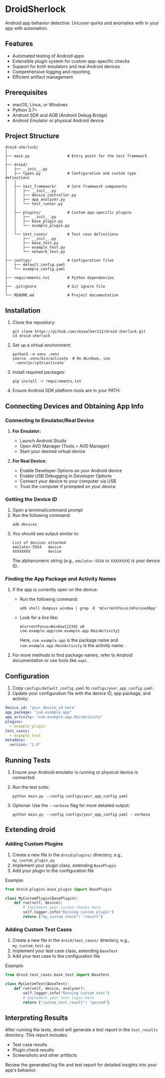 # DroidSherlock

Android app behavior detective. Uncover quirks and anomalies with in your app with automation.

## Features

- Automated testing of Android apps
- Extensible plugin system for custom app-specific checks
- Support for both emulators and real Android devices
- Comprehensive logging and reporting
- Efficient artifact management

## Prerequisites

- macOS, Linux, or Windows
- Python 3.7+
- Android SDK and ADB (Android Debug Bridge)
- Android Emulator or physical Android device

## Project Structure

```
droid-sherlock/
│
├── main.py                 # Entry point for the test framework
│
├── droid/
│   ├── __init__.py
│   ├── types.py            # Configuration and custom type definitions
│   │
│   ├── test_framework/     # Core framework components
│   │   ├── __init__.py
│   │   ├── device_controller.py
│   │   ├── app_analyzer.py
│   │   └── test_runner.py
│   │
│   ├── plugins/            # Custom app-specific plugins
│   │   ├── __init__.py
│   │   ├── base_plugin.py
│   │   └── example_plugin.py
│   │
│   └── test_cases/         # Test case definitions
│       ├── __init__.py
│       ├── base_test.py
│       ├── example_test.py
│       └── network_test.py
│
├── configs/                # Configuration files
│   ├── default_config.yaml
│   └── example_config.yaml
│
├── requirements.txt        # Python dependencies
│
├── .gitignore              # Git ignore file
│
└── README.md               # Project documentation
```

## Installation

1. Clone the repository:
   ```
   git clone https://github.com/skywalker212/droid-sherlock.git
   cd droid-sherlock
   ```

2. Set up a virtual environment:
   ```
   python3 -m venv .venv
   source .venv/bin/activate  # On Windows, use `.venv\Scripts\activate`
   ```

3. Install required packages:
   ```
   pip install -r requirements.txt
   ```

4. Ensure Android SDK platform-tools are in your PATH.

## Connecting Devices and Obtaining App Info

### Connecting to Emulator/Real Device

1. **For Emulator:**
   - Launch Android Studio
   - Open AVD Manager (Tools > AVD Manager)
   - Start your desired virtual device

2. **For Real Device:**
   - Enable Developer Options on your Android device
   - Enable USB Debugging in Developer Options
   - Connect your device to your computer via USB
   - Trust the computer if prompted on your device

### Getting the Device ID

1. Open a terminal/command prompt
2. Run the following command:
   ```
   adb devices
   ```
3. You should see output similar to:
   ```
   List of devices attached
   emulator-5554   device
   XXXXXXXX        device
   ```
   The alphanumeric string (e.g., `emulator-5554` or `XXXXXXXX`) is your device ID.

### Finding the App Package and Activity Names

1. If the app is currently open on the device:
   - Run the following command:
     ```
     adb shell dumpsys window | grep -E 'mCurrentFocus|mFocusedApp'
     ```
   - Look for a line like:
     ```
     mCurrentFocus=Window{12345 u0 com.example.app/com.example.app.MainActivity}
     ```
     Here, `com.example.app` is the package name and `com.example.app.MainActivity` is the activity name.

2. For more methods to find package names, refer to Android documentation or use tools like `aapt`.

## Configuration

1. Copy `configs/default_config.yaml` to `configs/your_app_config.yaml`.
2. Update your configuration file with the device ID, app package, and activity:

```yaml
device_id: "your_device_id_here"
app_package: "com.example.app"
app_activity: "com.example.app.MainActivity"
plugins:
  - example_plugin
test_cases:
  - example_test
metadata:
  version: "1.0"
```

## Running Tests

1. Ensure your Android emulator is running or physical device is connected.

2. Run the test suite:
   ```
   python main.py --config configs/your_app_config.yaml
   ```

3. Optional: Use the `--verbose` flag for more detailed output:
   ```
   python main.py --config configs/your_app_config.yaml --verbose
   ```

## Extending droid

### Adding Custom Plugins

1. Create a new file in the `droid/plugins/` directory, e.g., `my_custom_plugin.py`
2. Implement your plugin class, extending `BasePlugin`
3. Add your plugin to the configuration file

Example:
```python
from droid.plugins.base_plugin import BasePlugin

class MyCustomPlugin(BasePlugin):
    def run(self, device):
        # Implement your custom checks here
        self.logger.info("Running custom plugin")
        return {"my_custom_check": "result"}
```

### Adding Custom Test Cases

1. Create a new file in the `droid/test_cases/` directory, e.g., `my_custom_test.py`
2. Implement your test case class, extending `BaseTest`
3. Add your test case to the configuration file

Example:
```python
from droid.test_cases.base_test import BaseTest

class MyCustomTest(BaseTest):
    def run(self, device, analyzer):
        self.logger.info("Running custom test")
        # Implement your test logic here
        return {"custom_test_result": "passed"}
```

## Interpreting Results

After running the tests, droid will generate a test report in the `test_results` directory. This report includes:
- Test case results
- Plugin check results
- Screenshots and other artifacts

Review the generated log file and test report for detailed insights into your app's behavior.